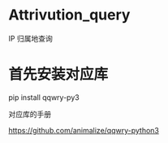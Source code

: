 # Attrivution_query
IP 归属地查询
# 首先安装对应库
pip install qqwry-py3

对应库的手册

https://github.com/animalize/qqwry-python3
